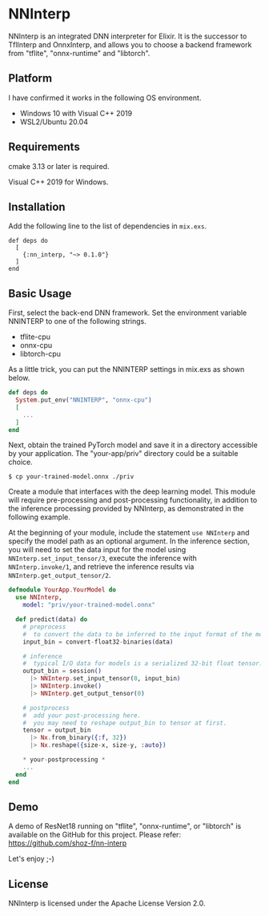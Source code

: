 # NNInterp
NNInterp is an integrated DNN interpreter for Elixir.
It is the successor to TflInterp and OnnxInterp, and allows you to choose a backend framework from "tflite",
"onnx-runtime" and "libtorch".

## Platform
I have confirmed it works in the following OS environment.

- Windows 10 with Visual C++ 2019
- WSL2/Ubuntu 20.04

## Requirements
cmake 3.13 or later is required.

Visual C++ 2019 for Windows.

## Installation
Add the following line to the list of dependencies in `mix.exs`.

```
def deps do
  [
    {:nn_interp, "~> 0.1.0"}
  ]
end
```

## Basic Usage
First, select the back-end DNN framework. Set the environment variable NNINTERP to one of the following strings.

- tflite-cpu
- onnx-cpu
- libtorch-cpu

As a little trick, you can put the NNINTERP settings in mix.exs as shown below.

```elixir
def deps do
  System.put_env("NNINTERP", "onnx-cpu")
  [
    ...
  ]
end
```

Next, obtain the trained PyTorch model and save it in a directory accessible by your application. The "your-app/priv" 
directory could be a suitable choice.

```
$ cp your-trained-model.onnx ./priv
```

Create a module that interfaces with the deep learning model. This module will require pre-processing and 
post-processing functionality, in addition to the inference processing provided by NNInterp, as demonstrated in the 
following example.

At the beginning of your module, include the statement `use NNInterp` and specify the model path as an optional 
argument. In the inference section, you will need to set the data input for the model using  
`NNInterp.set_input_tensor/3`, execute the inference with `NNInterp.invoke/1`,  and retrieve the inference results via 
`NNInterp.get_output_tensor/2`.


```elixr:your_model.ex
defmodule YourApp.YourModel do
  use NNInterp,
    model: "priv/your-trained-model.onnx"

  def predict(data) do
    # preprocess
    #  to convert the data to be inferred to the input format of the model.
    input_bin = convert-float32-binaries(data)

    # inference
    #  typical I/O data for models is a serialized 32-bit float tensor.
    output_bin = session()
      |> NNInterp.set_input_tensor(0, input_bin)
      |> NNInterp.invoke()
      |> NNInterp.get_output_tensor(0)

    # postprocess
    #  add your post-processing here.
    #  you may need to reshape output_bin to tensor at first.
    tensor = output_bin
      |> Nx.from_binary({:f, 32})
      |> Nx.reshape({size-x, size-y, :auto})

    * your-postprocessing *
    ...
  end
end
```

## Demo
A demo of ResNet18 running on "tflite", "onnx-runtime", or "libtorch" is available on the GitHub for this project. 
Please refer: https://github.com/shoz-f/nn-interp

Let's enjoy ;-)

## License
NNInterp is licensed under the Apache License Version 2.0.
